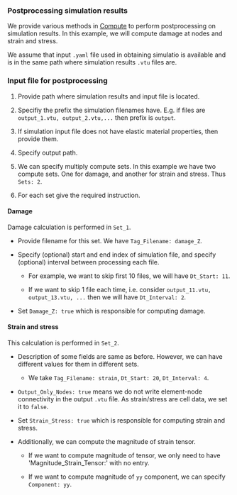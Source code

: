 ### Postprocessing simulation results
We provide various methods in [Compute](../../../../../tools/pp/src/compute.cpp) to perform postprocessing on simulation results. In this example, we will compute damage at nodes and strain and stress.

We assume that input `.yaml` file used in obtaining simulatio is available and is in the same path where simulation results `.vtu` files are.

### Input file for postprocessing

1. Provide path where simulation results and input file is located.

1. Specifiy the prefix the simulation filenames have. E.g. if files are `output_1.vtu, output_2.vtu,...` then prefix is `output`.

1. If simulation input file does not have elastic material properties, then provide them.

1. Specify output path.

1. We can specify multiply compute sets. In this example we have two compute sets. One for damage, and another for strain and stress. Thus `Sets: 2`.

1. For each set give the required instruction. 

#### Damage 
Damage calculation is performed in `Set_1`.  

- Provide filename for this set. We have `Tag_Filename: damage_Z`.

- Specify (optional) start and end index of simulation file, and specify (optional) interval between processing each file. 

	- For example, we want to skip first 10 files, we will have `Dt_Start: 11`. 

	- If we want to skip 1 file each time, i.e. consider `output_11.vtu, output_13.vtu, ...` then we will have `Dt_Interval: 2`.

- Set `Damage_Z: true` which is responsible for computing damage. 

#### Strain and stress
This calculation is performed in `Set_2`.  

- Description of some fields are same as before. However, we can have different values for them in different sets. 
	
	- We take `Tag_Filename: strain`, `Dt_Start: 20`, `Dt_Interval: 4`.

- `Output_Only_Nodes: true` means we do not write element-node connectivity in the output `.vtu` file. As strain/stress are cell data, we set it to `false`.

- Set `Strain_Stress: true` which is responsible for computing strain and stress. 

- Additionally, we can compute the magnitude of strain tensor. 

	- If we want to compute magnitude of tensor, we only need to have 'Magnitude_Strain_Tensor:' with no entry. 

	- If we want to compute magnitude of `yy` component, we can specify `Component: yy`. 
